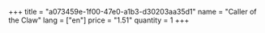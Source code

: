 +++
title = "a073459e-1f00-47e0-a1b3-d30203aa35d1"
name = "Caller of the Claw"
lang = ["en"]
price = "1.51"
quantity = 1
+++
